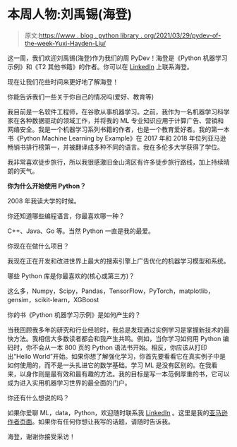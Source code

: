 # 本周人物:刘禹锡(海登)

> 原文:[https://www . blog . python library . org/2021/03/29/pydev-of-the-week-Yuxi-Hayden-Liu/](https://www.blog.pythonlibrary.org/2021/03/29/pydev-of-the-week-yuxi-hayden-liu/)

这一周，我们欢迎刘禹锡(海登)作为我们的周 PyDev！海登是《Python 机器学习示例》和《T2 其他书籍》的作者。你可以在 [LinkedIn](https://www.linkedin.com/in/hayden-liu-80445056/) 上联系海登。

现在让我们花些时间来更好地了解海登！

你能告诉我们一些关于你自己的情况吗(爱好、教育等)

我目前是一名软件工程师，在谷歌从事机器学习。之前，我作为一名机器学习科学家在各种数据驱动的领域工作，并将我的 ML 专业知识应用于计算广告、营销和网络安全。我是一个机器学习系列书籍的作者，也是一个教育爱好者。我的第一本书《Python Machine Learning by Example》在 2017 年和 2018 年位列亚马逊畅销书排行榜第一，并被翻译成多种不同的语言。我在多伦多大学获得了学位。

我非常喜欢徒步旅行，所以我很感激旧金山湾区有许多徒步旅行路线，加上持续晴朗的天气。

**你为什么开始使用 Python？**

2008 年我读大学的时候。

你还知道哪些编程语言，你最喜欢哪一种？

C++、Java、Go 等。当然 Python 一直是我的最爱。

你现在在做什么项目？

我现在正在开发和改进世界上最大的搜索引擎上广告优化的机器学习模型和系统。

哪些 Python 库是你最喜欢的(核心或第三方)？

这么多，Numpy，Scipy，Pandas，TensorFlow，PyTorch，matplotlib，gensim，scikit-learn，XGBoost

你的书《Python 机器学习示例》是如何产生的？

当我回顾我多年的研究和行业经验时，我总是发现通过实例学习是掌握新技术的最快方法。我相信大多数读者都会和我产生共鸣。例如，当你学习如何用 Python 编码时，你不会从一本 800 页的 Python 语法书开始。相反，你应该从打印出“Hello World”开始。如果你想了解强化学习，你首先要看看它在真实例子中是如何使用的，而不是一头扎进它的数学基础。学习 ML 是没有区别的。在我看来，以身作则是最有效和最有趣的方法。我的目标是写一本范例厚重的书，它可以成为进入实用机器学习世界的最全面的门户。

你还有什么想说的吗？

如果你爱聊 ML，data，Python，欢迎随时联系我 [LinkedIn](https://www.linkedin.com/in/hayden-liu-data/) 。这里是我的[亚马逊作者页面](http://goo.gl/ohez7X)。如果你有任何你想让我写的话题，请随时告诉我。

海登，谢谢你接受采访！